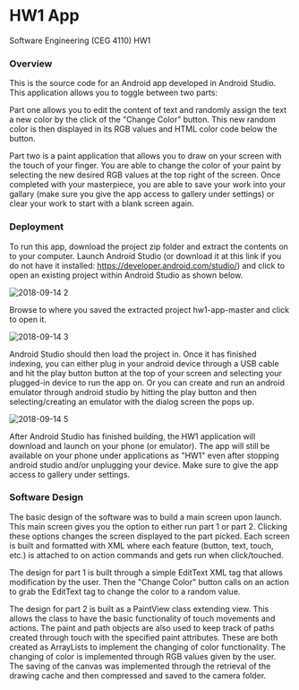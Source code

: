 # HW1 App
Software Engineering (CEG 4110) HW1

### Overview

This is the source code for an Android app developed in Android Studio. This application allows you to toggle between two parts:

Part one allows you to edit the content of text and randomly assign the text a new color by the click of the "Change Color" button. This new random color is then displayed in its RGB values and HTML color code below the button.

Part two is a paint application that allows you to draw on your screen with the touch of your finger. You are able to change the color of your paint by selecting the new desired RGB values at the top right of the screen. Once completed with your masterpiece, you are able to save your work into your gallary (make sure you give the app access to gallery under settings) or clear your work to start with a blank screen again.

### Deployment

To run this app, download the project zip folder and extract the contents on to your computer. Launch Android Studio (or download it at this link if you do not have it installed: https://developer.android.com/studio/) and click to open an existing project within Android Studio as shown below. 

![2018-09-14 2](https://user-images.githubusercontent.com/22596783/45560708-e626ec00-b813-11e8-8e9c-81cb24b5c643.png)

Browse to where you saved the extracted project hw1-app-master and click to open it. 

![2018-09-14 3](https://user-images.githubusercontent.com/22596783/45560818-24bca680-b814-11e8-9b56-c02d8cae81c7.png)

Android Studio should then load the project in. Once it has finished indexing, you can either plug in your android device through a USB cable and hit the play button button at the top of your screen and selecting your plugged-in device to run the app on. Or you can create and run an android emulator through android studio by hitting the play button and then selecting/creating an emulator with the dialog screen the pops up.

![2018-09-14 5](https://user-images.githubusercontent.com/22596783/45561112-f1c6e280-b814-11e8-9ad0-9fa1650206e5.png)

After Android Studio has finished building, the HW1 application will download and launch on your phone (or emulator). The app will still be available on your phone under applications as "HW1" even after stopping android studio and/or unplugging your device. Make sure to give the app access to gallery under settings.

### Software Design

The basic design of the software was to build a main screen upon launch. This main screen gives you the option to either run part 1 or part 2. Clicking these options changes the screen displayed to the part picked. Each screen is built and formatted with XML where each feature (button, text, touch, etc.) is attached to on action commands and gets run when click/touched.

The design for part 1 is built through a simple EditText XML tag that allows modification by the user. Then the "Change Color" button calls on an action to grab the EditText tag to change the color to a random value.

The design for part 2 is built as a PaintView class extending view. This allows the class to have the basic functionality of touch movements and actions. The paint and path objects are also used to keep track of paths created through touch with the specified paint attributes. These are both created as ArrayLists to implement the changing of color functionality. The changing of color is implemented through RGB values given by the user. The saving of the canvas was implemented through the retrieval of the drawing cache and then compressed and saved to the camera folder.

